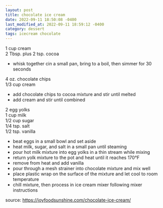 ```yaml
---
layout: post
title: chocolate ice cream
date: 2022-09-11 18:50:08 -0400
last_modified_at: 2022-09-11 18:59:12 -0400
category: dessert
tags: icecream chocolate
---
```


1 cup cream  
2 Tbsp. plus 2 tsp. cocoa  
* whisk together cin a small pan, bring to a boil, then simmer for 30 seconds

4 oz. chocolate chips  
1/3 cup cream  
* add chocolate chips to cocoa mixture and stir until melted
* add cream and stir until combined

2 egg yolks  
1 cup milk  
1/2 cup sugar  
1/4 tsp. salt  
1/2 tsp. vanilla  
* beat eggs in a small bowl and set aside
* heat milk, sugar, and salt in a small pan until steaming
* pour hot milk mixture into egg yolks in a thin stream while mixing
* return yolk mixture to the pot and heat until it reaches 170°F
* remove from heat and add vanilla
* pour through a mesh strainer into chocolate mixture and mix well
* place plastic wrap on the surface of the mixture and let cool to room temperature
* chill mixture, then process in ice cream mixer following mixer instructions

source: <https://joyfoodsunshine.com/chocolate-ice-cream/>
